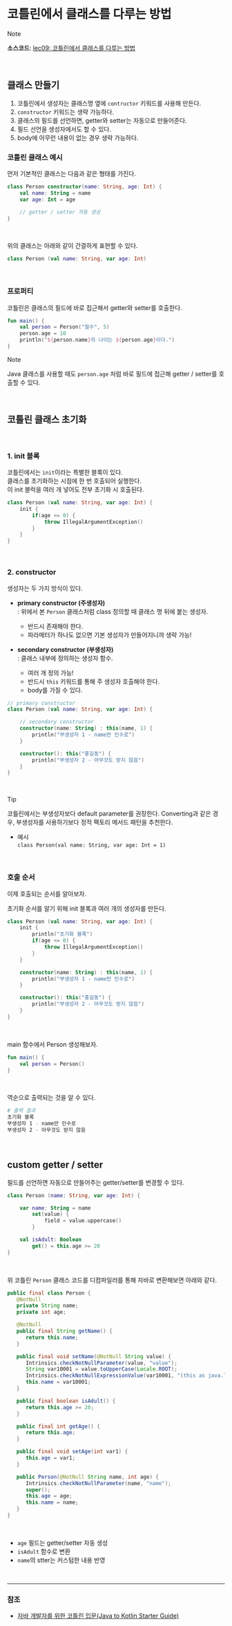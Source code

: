 # 코틀린에서 클래스를 다루는 방법

> [!NOTE]
> **소스코드**: 
> [lec09: 코틀린에서 클래스를 다루는 방법](https://github.com/cos850/java-to-kotlin-starter-guide/tree/master/src/main/kotlin/com/lannstark/lec09)

<br />

## 클래스 만들기

1. 코틀린에서 생성자는 클래스명 옆에 `contructor` 키워드를 사용해 만든다.
2. `constructor` 키워드는 생략 가능하다.
3. 클래스의 필드를 선언하면, getter와 setter는 자동으로 만들어준다.
4. 필드 선언을 생성자에서도 할 수 있다.
5. body에 아무런 내용이 없는 경우 생략 가능하다.


### 코틀린 클래스 예시
먼저 기본적인 클래스는 다음과 같은 형태를 가진다.

```kotlin
class Person constructor(name: String, age: Int) {
    val name: String = name
    var age: Int = age

    // getter / setter 자동 생성
}
```
<br />

위의 클래스는 아래와 같이 간결하게 표현할 수 있다.

```kotlin
class Person (val name: String, var age: Int)
```

<br />

### 프로퍼티
코틀린은 클래스의 필드에 바로 접근해서 getter와 setter를 호출한다.

```kotlin
fun main() {
    val person = Person("철수", 5)
    person.age = 10
    println("${person.name}의 나이는 ${person.age}이다.")
}
```

> [!NOTE]
> Java 클래스를 사용할 때도 `person.age` 처럼 바로 필드에 접근해 getter / setter를 호출할 수 있다.


<br />

## 코틀린 클래스 초기화

<br />

### 1. init 블록
코틀린에서는 `init`이라는 특별한 블록이 있다. \
클래스를 초기화하는 시점에 한 번 호출되어 실행한다. \
이 init 블럭을 여러 개 넣어도 전부 초기화 시 호출된다.

```kotlin
class Person (val name: String, var age: Int) {
    init {
        if(age <= 0) {
            throw IllegalArgumentException()
        }
    }
}
```
<br />

### 2. constructor
생성자는 두 가지 방식이 있다.

- **primary constructor (주생성자)** \
    : 위에서 본 `Person` 클래스처럼 class 정의할 때 클래스 명 뒤에 붙는 생성자.
    - 반드시 존재해야 한다.
    - 파라메터가 하나도 없으면 기본 생성자가 만들어지니까 생략 가능!

- **secondary constructor (부생성자)** \
    : 클래스 내부에 정의하는 생성자 함수. 
    - 여러 개 정의 가능!
    - 반드시 `this` 키워드를 통해 주 생성자 호출해야 한다.
    - body를 가질 수 있다.

```kotlin
// primary constructor
class Person (val name: String, var age: Int) {

    // secondary constructor
    constructor(name: String) : this(name, 1) {
        println("부생성자 1 - name만 인수로")
    }

    constructor(): this("홍길동") {
        println("부생성자 2 - 아무것도 받지 않음")
    }
}
```
<br />

> [!TIP]
> 코틀린에서는 부생성자보다 default parameter를 권장한다.
> Converting과 같은 경우, 부생성자를 사용하기보다 정적 팩토리 메서드 패턴을 추천한다.
> 
> - 예시 \
> `class Person(val name: String, var age: Int = 1)`

<br />

### 호출 순서
이제 호출되는 순서를 알아보자.

초기화 순서를 알기 위해 init 블록과 여러 개의 생성자를 만든다.

```kotlin
class Person (val name: String, var age: Int) {
    init {
        println("초기화 블록")
        if(age <= 0) {
            throw IllegalArgumentException()
        }
    }

    constructor(name: String) : this(name, 1) {
        println("부생성자 1 - name만 인수로")
    }

    constructor(): this("홍길동") {
        println("부생성자 2 - 아무것도 받지 않음")
    }
}
```
<br />

main 함수에서 Person 생성해보자.
```kotlin
fun main() {
    val person = Person()
}
```
<br />

역순으로 출력되는 것을 알 수 있다.

```bash
# 출력 결과
초기화 블록
부생성자 1 - name만 인수로
부생성자 2 - 아무것도 받지 않음
```

<br />

## custom getter / setter
필드를 선언하면 자동으로 만들어주는 getter/setter를 변경할 수 있다.

```kotlin
class Person (name: String, var age: Int) {

    var name: String = name
        set(value) {
            field = value.uppercase()
        }

    val isAdult: Boolean
        get() = this.age >= 20
}
```
<br />

위 코틀린 `Person` 클래스 코드를 디컴파일러를 통해 자바로 변환해보면 아래와 같다.

```java
public final class Person {
   @NotNull
   private String name;
   private int age;

   @NotNull
   public final String getName() {
      return this.name;
   }

   public final void setName(@NotNull String value) {
      Intrinsics.checkNotNullParameter(value, "value");
      String var10001 = value.toUpperCase(Locale.ROOT);
      Intrinsics.checkNotNullExpressionValue(var10001, "(this as java.lang.Strin….toUpperCase(Locale.ROOT)");
      this.name = var10001;
   }

   public final boolean isAdult() {
      return this.age >= 20;
   }

   public final int getAge() {
      return this.age;
   }

   public final void setAge(int var1) {
      this.age = var1;
   }

   public Person(@NotNull String name, int age) {
      Intrinsics.checkNotNullParameter(name, "name");
      super();
      this.age = age;
      this.name = name;
   }
}
```
<br />

- `age` 필드는 getter/setter 자동 생성
- `isAdult` 함수로 변환
- `name`의 stter는 커스텀한 내용 반영



<br />

------
### 참조
- [자바 개발자를 위한 코틀린 입문(Java to Kotlin Starter Guide)](https://www.inflearn.com/course/java-to-kotlin/dashboard)